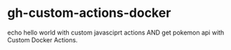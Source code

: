 # gh-custom-actions-docker

echo hello world with custom javasciprt actions AND get pokemon api with Custom Docker Actions.
